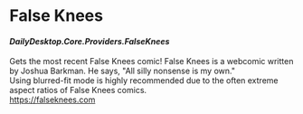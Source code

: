# False Knees
#### *DailyDesktop.Core.Providers.FalseKnees*

Gets the most recent False Knees comic! False Knees is a webcomic written by Joshua Barkman. He says, "All silly nonsense is my own."<br />
Using blurred-fit mode is highly recommended due to the often extreme aspect ratios of False Knees comics.<br />
https://falseknees.com
